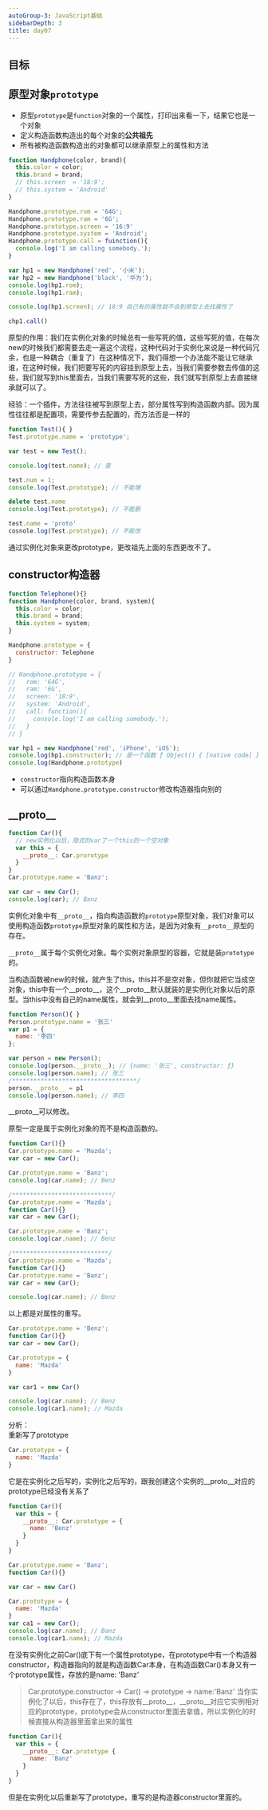 ```yaml
---
autoGroup-3: JavaScript基础
sidebarDepth: 3
title: day07 
---
```


## 目标

## 原型对象`prototype`
- 原型`prototype`是`function`对象的一个属性，打印出来看一下，结果它也是一个对象
- 定义构造函数构造出的每个对象的**公共祖先**
- 所有被构造函数构造出的对象都可以继承原型上的属性和方法
```js
function Handphone(color, brand){
  this.color = color;
  this.brand = brand;
  // this.screen  = '18:9';
  // this.system = 'Android'
}

Handphone.prototype.rom = '64G';
Handphone.prototype.ram = '6G';
Handphone.prototype.screen = '16:9'
Handphone.prototype.system = 'Android';
Handphone.prototype.call = fuinction(){
  console.log('I am calling somebody.');
}

var hp1 = new Handphone('red', '小米');
var hp2 = new Handphone('black', '华为');
console.log(hp1.rom);
console.log(hp1.ram);

console.log(hp1.screen); // 18:9 自己有的属性就不会到原型上去找属性了

chp1.call()
```
原型的作用：我们在实例化对象的时候总有一些写死的值，这些写死的值，在每次new的时候我们都需要去走一遍这个流程，这种代码对于实例化来说是一种代码冗余，也是一种耦合（重复了）在这种情况下，我们得想一个办法能不能让它继承谁，在这种时候，我们把要写死的内容挂到原型上去，当我们需要参数去传值的这些，我们就写到this里面去，当我们需要写死的这些，我们就写到原型上去直接继承就可以了。

经验：一个插件，方法往往被写到原型上去，部分属性写到构造函数内部。因为属性往往都是配置项，需要传参去配置的，而方法否是一样的

```js
function Test(){ }
Test.prototype.name = 'prototype';

var test = new Test();

console.log(test.name); // 查

test.num = 1;
console.log(Test.prototype); // 不能增

delete test.name
console.log(Test.prototype); // 不能删

test.name = 'proto'
cosnole.log(Test.prototype); // 不能改
```
通过实例化对象来更改prototype，更改祖先上面的东西更改不了。

## constructor构造器
```js
function Telephone(){}
function Handphone(color, brand, system){
  this.color = color;
  this.brand = brand;
  this.system = system;
}

Handphone.prototype = {
  constructor: Telephone
}

// Handphone.prototype = {
//   rom: '64G',
//   ram: '6G',
//   screen: '18:9',
//   system: 'Android',
//   call: function(){
//     console.log('I am calling somebody.');
//   }
// }

var hp1 = new Handphone('red', 'iPhone', 'iOS');
console.log(hp1.constructor); // 是一个函数 ƒ Object() { [native code] }
console.log(Handphone.prototype)
```
- `constructor`指向构造函数本身
- 可以通过`Handphone.prototype.constructor`修改构造器指向别的

## \_\_proto__
```js
function Car(){
  // new实例化以后，隐式的var了一个this的一个空对象
  var this = {
    __proto__: Car.prorotype
  }
}
Car.prototype.name = 'Banz';

var car = new Car();
console.log(car); // Banz
```

实例化对象中有`__proto__`，指向构造函数的`prototype`原型对象，我们对象可以使用构造函数`prototype`原型对象的属性和方法，是因为对象有`__proto__`原型的存在。

`__proto__`属于每个实例化对象。每个实例对象原型的容器，它就是装`prototype`的。

当构造函数被new的时候，就产生了this，this并不是空对象，但你就把它当成空对象，this中有一个__proto__，这个__proto__默认就装的是实例化对象以后的原型。当this中没有自己的name属性，就会到__proto__里面去找name属性。

```js
function Person(){ }
Person.prototype.name = '张三'
var p1 = {
  name: '李四'
};

var person = new Person();
console.log(person.__proto__); // {name: '张三', constructor: ƒ}
console.log(person.name); // 张三
/***********************************/
person.__proto__ = p1
console.log(person.name); // 李四
```
__proto__可以修改。

原型一定是属于实例化对象的而不是构造函数的。
```js
function Car(){}
Car.prototype.name = 'Mazda';
var car = new Car();

Car.prototype.name = 'Banz';
console.log(car.name); // Benz

/****************************/
Car.prototype.name = 'Mazda';
function Car(){}
var car = new Car();

Car.prototype.name = 'Banz';
console.log(car.name); // Benz

/***************************/
Car.prototype.name = 'Mazda';
function Car(){}
Car.prototype.name = 'Banz';
var car = new Car();

console.log(car.name); // Benz

```
以上都是对属性的重写。

```js
Car.prototype.name = 'Benz';
function Car(){}
var car = new Car();

Car.prototype = {
  name: 'Mazda'
}

var car1 = new Car()

console.log(car.name); // Benz
console.log(car1.name); // Mazda
```
分析：  
重新写了prototype
```js
Car.prototype = {
  name: 'Mazda'
}
```
它是在实例化之后写的，实例化之后写的，跟我创建这个实例的__proto__对应的prototype已经没有关系了
```js
function Car(){
  var this = {
    __proto__: Car.prototype = {
      name: 'Benz'
    }
  }
}
```

```js
Car.prototype.name = 'Banz';
function Car(){}

var car = new Car()

Car.prototype = {
  name: 'Mazda'
}
var ca1 = new Car();
console.log(car.name); // Banz
console.log(car1.name); // Mazda
```

在没有实例化之前Car()底下有一个属性prototype，在prototype中有一个构造器constructor，构造器指向的就是构造函数Car本身，在构造函数Car()本身又有一个prototype属性，存放的是name: 'Banz'
> Car.prototype.constructor -> Car() -> prototype -> name:'Banz'
当你实例化了以后，this存在了，this存放有__proto__，__proto__对应它实例相对应的prototype，prototype会从constructor里面去拿值，所以实例化的时候直接从构造器里面拿出来的属性
```js
function Car(){
  var this = {
    __proto__: Car.prototype {
      name: 'Banz'
    }
  }
}
```
但是在实例化以后重新写了prototype，重写的是构造器constructor里面的。
